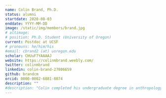 ```yaml
---
name: Colin Brand, Ph.D.
status: alumni
startdate: 2020-08-03
enddate: YYYY-MM-DD
image: /static/img/members/brand.jpg
# altimage:
# position: Ph.D. Student (University of Oregon)
current: Postdoc at UCSF
# pronouns: he/him/his
#email: cbrand2 (at) uoregon.edu
scholar: CHUuF7YAAAAJ
website: https://colinmbrand.weebly.com/
twitter: colinmbrand
linkedin: colin-brand-27806659
github: brandcm
orcid: 0000-0002-6881-8074
description: ""
#description: "Colin completed his undergraduate degree in anthropology, botany, environmental science, and zoology at Miami University and is currently a PhD student in the Department of Anthropology at the University of Oregon. He is primarily interested in the evolutionary ecology of human and non-human primates. His current work is focused on the evolutionary genomics of bonobos and chimpanzees."
---
```


